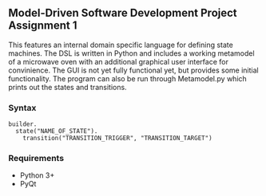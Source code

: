 ## Model-Driven Software Development Project Assignment 1
This features an internal domain specific language for defining state machines. The DSL is written in Python and includes a working metamodel of a microwave oven with an additional graphical user interface for convinience.
The GUI is not yet fully functional yet, but provides some initial functionality. The program can also be run through Metamodel.py which prints out the states and transitions.

### Syntax

```
builder.
  state("NAME_OF_STATE").
    transition("TRANSITION_TRIGGER", "TRANSITION_TARGET")
```

### Requirements
- Python 3+
- PyQt
